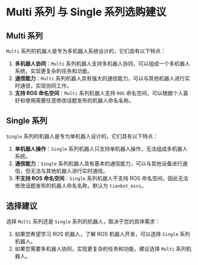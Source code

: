 # Multi 系列 与 Single 系列选购建议

## Multi 系列

`Multi` 系列的机器人是专为多机器人系统设计的，它们具有以下特点：

1. **多机器人协同**：`Multi` 系列机器人支持多机器人协同，可以组成一个多机器人系统，实现更复杂的任务和功能。
2. **通信能力**：`Multi` 系列机器人具有强大的通信能力，可以与其他机器人进行实时通信，实现协同工作。
3. **支持 ROS 命名空间**：`Multi` 系列机器人支持 `ROS` 命名空间，可以根据个人喜好和使用需要任意修改话题发布的机器人命名名称。

## Single 系列

`Single` 系列的机器人是专为单机器人设计的，它们具有以下特点：

1. **单机器人操作**：`Single` 系列机器人只支持单机器人操作，无法组成多机器人系统。
2. **通信能力**：`Single` 系列机器人具有基本的通信能力，可以与其他设备进行通信，但无法与其他机器人进行实时通信。
3. **不支持 ROS 命名空间**：`Single` 系列机器人不支持 ROS 命名空间，因此无法修改话题发布的机器人命名名称，默认为 `tianbot_mini`。

## 选择建议

选择 `Multi` 系列还是 `Single` 系列的机器人，取决于您的具体需求：

1. 如果您希望学习 ROS 机器人，了解 ROS 机器人开发，可以选择 `Single` 系列机器人。
2. 如果您需要多机器人协同，实现更复杂的任务和功能，建议选择 `Multi` 系列机器人。